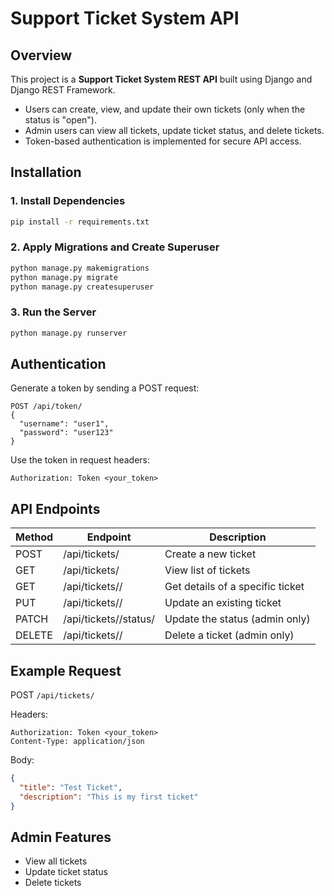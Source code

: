 # Support Ticket System API

## Overview
This project is a **Support Ticket System REST API** built using Django and Django REST Framework.

- Users can create, view, and update their own tickets (only when the status is "open").
- Admin users can view all tickets, update ticket status, and delete tickets.
- Token-based authentication is implemented for secure API access.

## Installation

### 1. Install Dependencies
```bash
pip install -r requirements.txt
```

### 2. Apply Migrations and Create Superuser
```bash
python manage.py makemigrations
python manage.py migrate
python manage.py createsuperuser
```

### 3. Run the Server
```bash
python manage.py runserver
```

## Authentication

Generate a token by sending a POST request:
```http
POST /api/token/
{
  "username": "user1",
  "password": "user123"
}
```

Use the token in request headers:
```
Authorization: Token <your_token>
```

## API Endpoints

| Method | Endpoint                  | Description                       |
|--------|---------------------------|-----------------------------------|
| POST   | /api/tickets/             | Create a new ticket              |
| GET    | /api/tickets/             | View list of tickets             |
| GET    | /api/tickets/<id>/        | Get details of a specific ticket |
| PUT    | /api/tickets/<id>/        | Update an existing ticket        |
| PATCH  | /api/tickets/<id>/status/ | Update the status (admin only)   |
| DELETE | /api/tickets/<id>/        | Delete a ticket (admin only)     |

## Example Request

POST `/api/tickets/`

Headers:
```
Authorization: Token <your_token>
Content-Type: application/json
```

Body:
```json
{
  "title": "Test Ticket",
  "description": "This is my first ticket"
}
```

## Admin Features
- View all tickets
- Update ticket status
- Delete tickets
